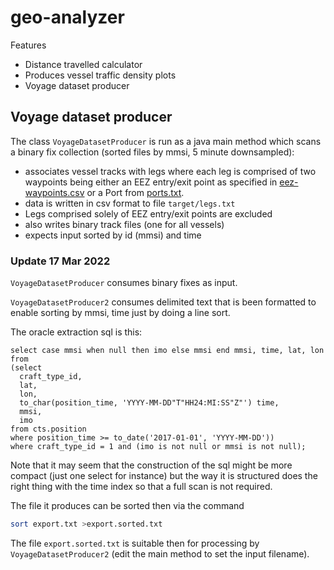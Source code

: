 geo-analyzer
==============

Features
* Distance travelled calculator
* Produces vessel traffic density plots
* Voyage dataset producer

## Voyage dataset producer
The class `VoyageDatasetProducer` is run as a java main method which scans a binary fix collection (sorted files by mmsi, 5 minute downsampled):
* associates vessel tracks with legs where each leg is comprised of two waypoints being either an EEZ entry/exit point as specified in [eez-waypoints.csv](src/main/resources/eez-waypoints.csv) or a Port from [ports.txt](src/main/resources/ports.txt).
* data is written in csv format to file `target/legs.txt`
* Legs comprised solely of EEZ entry/exit points are excluded
* also writes binary track files (one for all vessels)
* expects input sorted by id (mmsi) and time

### Update 17 Mar 2022
`VoyageDatasetProducer` consumes binary fixes as input. 

`VoyageDatasetProducer2` consumes delimited text that is been formatted to enable sorting by mmsi, time just by doing a line sort.

The oracle extraction sql is this:

```
select case mmsi when null then imo else mmsi end mmsi, time, lat, lon 
from 
(select
  craft_type_id,  
  lat, 
  lon, 
  to_char(position_time, 'YYYY-MM-DD"T"HH24:MI:SS"Z"') time,
  mmsi, 
  imo
from cts.position 
where position_time >= to_date('2017-01-01', 'YYYY-MM-DD')) 
where craft_type_id = 1 and (imo is not null or mmsi is not null);
```

Note that it may seem that the construction of the sql might be more compact (just one select for instance) but
the way it is structured does the right thing with the time index so that a full scan is not required.

The file it produces can be sorted then via the command
```bash
sort export.txt >export.sorted.txt
```

The file `export.sorted.txt` is suitable then for processing by `VoyageDatasetProducer2` (edit the main method to set the input filename).
